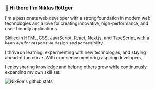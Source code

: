### 👋 Hi there I'm Niklas Röttger

I'm a passionate web developer with a strong foundation in modern web technologies and a love for creating innovative, high-performance, and user-friendly applications. 

Skilled in HTML, CSS, JavaScript, React, Next.js, and TypeScript, with a keen eye for responsive design and accessibility. 

I thrive on learning, experimenting with new technologies, and staying ahead of the curve. With experience mentoring aspiring developers, 

I enjoy sharing knowledge and helping others grow while continuously expanding my own skill set.

![NikRoe's github stats](https://github-readme-stats.vercel.app/api?username=NikRoe&count_private=true&show_icons=true&theme=vue-dark)
